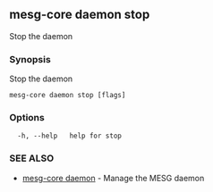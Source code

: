 ## mesg-core daemon stop

Stop the daemon

### Synopsis

Stop the daemon

```
mesg-core daemon stop [flags]
```

### Options

```
  -h, --help   help for stop
```

### SEE ALSO

* [mesg-core daemon](mesg-core_daemon.md)	 - Manage the MESG daemon

